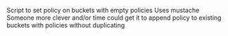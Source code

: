 Script to set policy on buckets with empty policies
Uses mustache
Someone more clever and/or time could get it to append policy to existing buckets with policies without duplicating

